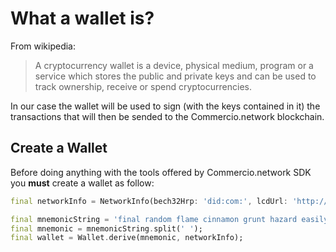 # What a wallet is?

From wikipedia:
> A cryptocurrency wallet is a device, physical medium, program or a service which
>stores the public and private keys and can be used to track ownership, receive or spend cryptocurrencies.

In our case the wallet will be used to sign 
(with the keys contained in it) the transactions that will 
then be sended to the Commercio.network blockchain.
  
## Create a Wallet

Before doing anything with the tools offered by Commercio.network SDK you **must** create a wallet as follow:

```dart
final networkInfo = NetworkInfo(bech32Hrp: 'did:com:', lcdUrl: 'http://localhost:1317');

final mnemonicString = 'final random flame cinnamon grunt hazard easily mutual resist pond solution define knife female tongue crime atom jaguar alert library best forum lesson rigid';
final mnemonic = mnemonicString.split(' ');
final wallet = Wallet.derive(mnemonic, networkInfo);
```
